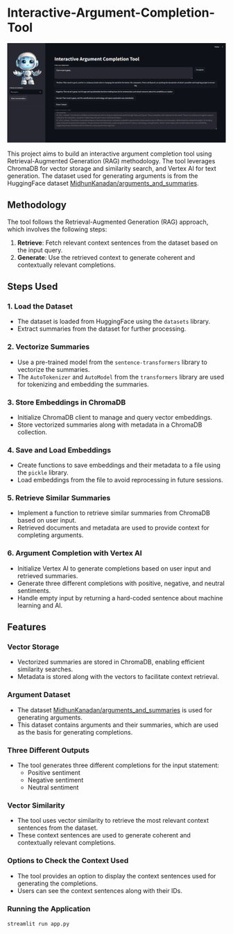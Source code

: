 # Interactive-Argument-Completion-Tool

![Logo](images/logo.png)


This project aims to build an interactive argument completion tool using Retrieval-Augmented Generation (RAG) methodology. The tool leverages ChromaDB for vector storage and similarity search, and Vertex AI for text generation. The dataset used for generating arguments is from the HuggingFace dataset [MidhunKanadan/arguments_and_summaries](https://huggingface.co/datasets/MidhunKanadan/arguments_and_summaries).

## Methodology

The tool follows the Retrieval-Augmented Generation (RAG) approach, which involves the following steps:

1. **Retrieve**: Fetch relevant context sentences from the dataset based on the input query.
2. **Generate**: Use the retrieved context to generate coherent and contextually relevant completions.

## Steps Used

### 1. Load the Dataset
- The dataset is loaded from HuggingFace using the `datasets` library.
- Extract summaries from the dataset for further processing.

### 2. Vectorize Summaries
- Use a pre-trained model from the `sentence-transformers` library to vectorize the summaries.
- The `AutoTokenizer` and `AutoModel` from the `transformers` library are used for tokenizing and embedding the summaries.

### 3. Store Embeddings in ChromaDB
- Initialize ChromaDB client to manage and query vector embeddings.
- Store vectorized summaries along with metadata in a ChromaDB collection.

### 4. Save and Load Embeddings
- Create functions to save embeddings and their metadata to a file using the `pickle` library.
- Load embeddings from the file to avoid reprocessing in future sessions.

### 5. Retrieve Similar Summaries
- Implement a function to retrieve similar summaries from ChromaDB based on user input.
- Retrieved documents and metadata are used to provide context for completing arguments.

### 6. Argument Completion with Vertex AI
- Initialize Vertex AI to generate completions based on user input and retrieved summaries.
- Generate three different completions with positive, negative, and neutral sentiments.
- Handle empty input by returning a hard-coded sentence about machine learning and AI.

## Features

### Vector Storage
- Vectorized summaries are stored in ChromaDB, enabling efficient similarity searches.
- Metadata is stored along with the vectors to facilitate context retrieval.

### Argument Dataset
- The dataset [MidhunKanadan/arguments_and_summaries](https://huggingface.co/datasets/MidhunKanadan/arguments_and_summaries) is used for generating arguments.
- This dataset contains arguments and their summaries, which are used as the basis for generating completions.

### Three Different Outputs
- The tool generates three different completions for the input statement:
  - Positive sentiment
  - Negative sentiment
  - Neutral sentiment

### Vector Similarity
- The tool uses vector similarity to retrieve the most relevant context sentences from the dataset.
- These context sentences are used to generate coherent and contextually relevant completions.

### Options to Check the Context Used
- The tool provides an option to display the context sentences used for generating the completions.
- Users can see the context sentences along with their IDs.


### Running the Application

```sh
streamlit run app.py
